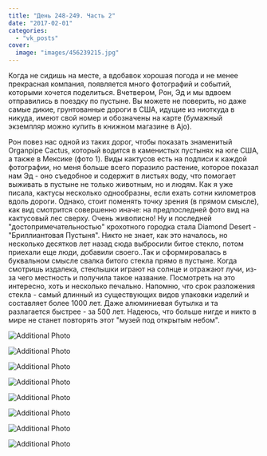 ```yaml
---
title: "День 248-249. Часть 2"
date: "2017-02-01"
categories: 
  - "vk_posts"
cover:
  image: "images/456239215.jpg"
---
```


Когда не сидишь на месте, а вдобавок хорошая погода и не менее прекрасная компания, появляется много фотографий и событий, которыми хочется поделиться. Вчетвером, Рон, Эд и мы вдвоем отправились в поездку по пустыне. Вы можете не поверить, но даже самые дикие, грунтованные дороги в США, идущие из ниоткуда в никуда, имеют свой номер и обозначены на карте (бумажный экземпляр можно купить в книжном магазине в Ajo).

<!--more-->

Рон повез нас одной из таких дорог, чтобы показать знаменитый Organpipe Cactus, который водится в каменистых пустынях на юге США, а также в Мексике (фото 1). Виды кактусов есть на подписи к каждой фотографии, но меня больше всего поразило растение, которое показал нам Эд - оно съедобное и содержит в листьях воду, что помогает выживать в пустыне не только животным, но и людям. Как я уже писала, кактусы несколько однообразны, если ехать сотни километров вдоль дороги. Однако, стоит поменять точку зрения (в прямом смысле), как вид смотрится совершенно иначе: на предпоследней фото вид на кактусовый лес сверху. Очень живописно! Ну и последней "достопримечательностью" крохотного городка стала Diamond Desert - "Бриллиантовая Пустыня". Никто не знает, как это началось, но несколько десятков лет назад сюда выбросили битое стекло, потом приехали еще люди, добавили своего..Так и сформировалась в буквальном смысле свалка битого стекла прямо в пустыне. Когда смотришь издалека, стеклышки играют на солнце и отражают лучи, из-за чего местность и получила такое название. Посмотреть на это интересно, хоть и несколько печально. Напомню, что срок разложения стекла - самый длинный из существующих видов упаковки изделий и составляет более 1000 лет. Даже алюминиевая бутылка и та разлагается быстрее - за 500 лет. Надеюсь, что больше нигде и никто в мире не станет повторять этот "музей под открытым небом".

![Additional Photo](https://vodpop.ru/wp-content/uploads/2023/07/456239216.jpg)

![Additional Photo](https://vodpop.ru/wp-content/uploads/2023/07/456239217.jpg)

![Additional Photo](https://vodpop.ru/wp-content/uploads/2023/07/456239218.jpg)

![Additional Photo](https://vodpop.ru/wp-content/uploads/2023/07/456239219.jpg)

![Additional Photo](https://vodpop.ru/wp-content/uploads/2023/07/456239220.jpg)

![Additional Photo](https://vodpop.ru/wp-content/uploads/2023/07/456239221.jpg)

![Additional Photo](https://vodpop.ru/wp-content/uploads/2023/07/456239222.jpg)

![Additional Photo](https://vodpop.ru/wp-content/uploads/2023/07/456239223.jpg)
